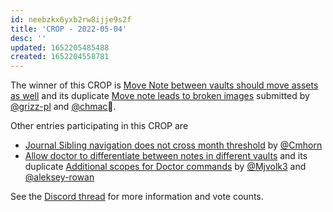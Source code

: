 ```yaml
---
id: neebzkx6yxb2rw8ijje9s2f
title: 'CROP - 2022-05-04'
desc: ''
updated: 1652205485488
created: 1652204558781
---
```


The winner of this CROP is [Move Note between vaults should move assets as well](https://github.com/dendronhq/dendron/issues/525) and its duplicate [Move note leads to broken images](https://github.com/dendronhq/dendron/issues/2202) submitted by [@grizz-pl](https://github.com/grizz-pl) and [@chmac](https://github.com/chmac)🎉.

Other entries participating in this CROP are

- [Journal Sibling navigation does not cross month threshold](https://github.com/dendronhq/dendron/issues/688) by [@Cmhorn](https://github.com/Cmhorn)
- [Allow doctor to differentiate between notes in different vaults](https://github.com/dendronhq/dendron/issues/2540) and its duplicate [Additional scopes for Doctor commands](https://github.com/dendronhq/dendron/issues/2809) by [@Mjvolk3](https://github.com/Mjvolk3) and [@aleksey-rowan](https://github.com/aleksey-rowan)

See the [Discord thread](https://discord.com/channels/717965437182410783/739186036495876126/971597709830160394) for more information and vote counts.
